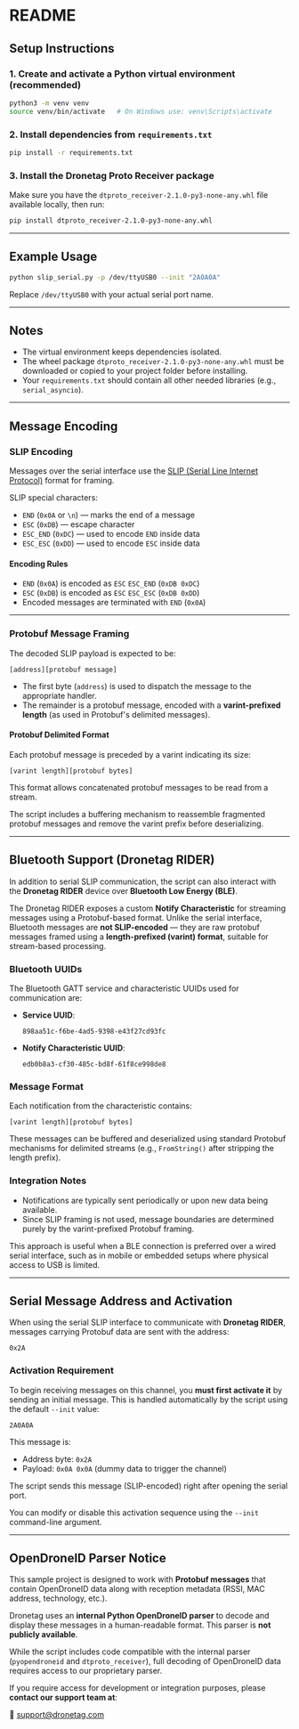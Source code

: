 # README

## Setup Instructions

### 1. Create and activate a Python virtual environment (recommended)

```bash
python3 -m venv venv
source venv/bin/activate   # On Windows use: venv\Scripts\activate
```

### 2. Install dependencies from `requirements.txt`

```bash
pip install -r requirements.txt
```

### 3. Install the Dronetag Proto Receiver package

Make sure you have the `dtproto_receiver-2.1.0-py3-none-any.whl` file available locally, then run:

```bash
pip install dtproto_receiver-2.1.0-py3-none-any.whl
```

---

## Example Usage

```bash
python slip_serial.py -p /dev/ttyUSB0 --init "2A0A0A"
```

Replace `/dev/ttyUSB0` with your actual serial port name.

---

## Notes

- The virtual environment keeps dependencies isolated.
- The wheel package `dtproto_receiver-2.1.0-py3-none-any.whl` must be downloaded or copied to your project folder before installing.
- Your `requirements.txt` should contain all other needed libraries (e.g., `serial_asyncio`).

---

## Message Encoding

### SLIP Encoding

Messages over the serial interface use the [SLIP (Serial Line Internet Protocol)](https://tools.ietf.org/html/rfc1055) format for framing.

SLIP special characters:

- `END` (`0x0A` or `\n`) — marks the end of a message
- `ESC` (`0xDB`) — escape character
- `ESC_END` (`0xDC`) — used to encode `END` inside data
- `ESC_ESC` (`0xDD`) — used to encode `ESC` inside data

#### Encoding Rules

- `END` (`0x0A`) is encoded as `ESC` `ESC_END` (`0xDB 0xDC`)
- `ESC` (`0xDB`) is encoded as `ESC` `ESC_ESC` (`0xDB 0xDD`)
- Encoded messages are terminated with `END` (`0x0A`)

---

### Protobuf Message Framing

The decoded SLIP payload is expected to be:

```
[address][protobuf message]
```

- The first byte (`address`) is used to dispatch the message to the appropriate handler.
- The remainder is a protobuf message, encoded with a **varint-prefixed length** (as used in Protobuf's delimited messages).

#### Protobuf Delimited Format

Each protobuf message is preceded by a varint indicating its size:

```
[varint length][protobuf bytes]
```

This format allows concatenated protobuf messages to be read from a stream.

The script includes a buffering mechanism to reassemble fragmented protobuf messages and remove the varint prefix before deserializing.

---

## Bluetooth Support (Dronetag RIDER)

In addition to serial SLIP communication, the script can also interact with the **Dronetag RIDER** device over **Bluetooth Low Energy (BLE)**.

The Dronetag RIDER exposes a custom **Notify Characteristic** for streaming messages using a Protobuf-based format. Unlike the serial interface, Bluetooth messages are **not SLIP-encoded** — they are raw protobuf messages framed using a **length-prefixed (varint) format**, suitable for stream-based processing.

### Bluetooth UUIDs

The Bluetooth GATT service and characteristic UUIDs used for communication are:

- **Service UUID**:
  ```
  898aa51c-f6be-4ad5-9398-e43f27cd93fc
  ```
- **Notify Characteristic UUID**:
  ```
  edb0b8a3-cf30-485c-bd8f-61f8ce998de8
  ```

### Message Format

Each notification from the characteristic contains:

```
[varint length][protobuf bytes]
```

These messages can be buffered and deserialized using standard Protobuf mechanisms for delimited streams (e.g., `FromString()` after stripping the length prefix).

### Integration Notes

- Notifications are typically sent periodically or upon new data being available.
- Since SLIP framing is not used, message boundaries are determined purely by the varint-prefixed Protobuf framing.

This approach is useful when a BLE connection is preferred over a wired serial interface, such as in mobile or embedded setups where physical access to USB is limited.

---

## Serial Message Address and Activation

When using the serial SLIP interface to communicate with **Dronetag RIDER**, messages carrying Protobuf data are sent with the address:

```
0x2A
```

### Activation Requirement

To begin receiving messages on this channel, you **must first activate it** by sending an initial message. This is handled automatically by the script using the default `--init` value:

```
2A0A0A
```

This message is:

- Address byte: `0x2A`
- Payload: `0x0A 0x0A` (dummy data to trigger the channel)

The script sends this message (SLIP-encoded) right after opening the serial port.

You can modify or disable this activation sequence using the `--init` command-line argument.


---

## OpenDroneID Parser Notice

This sample project is designed to work with **Protobuf messages** that contain OpenDroneID data along with reception metadata (RSSI, MAC address, technology, etc.).

Dronetag uses an **internal Python OpenDroneID parser** to decode and display these messages in a human-readable format. This parser is **not publicly available**.

While the script includes code compatible with the internal parser (`pyopendroneid` and `dtproto_receiver`), full decoding of OpenDroneID data requires access to our proprietary parser.

If you require access for development or integration purposes, please **contact our support team at**:

📧 [support@dronetag.com](mailto:support@dronetag.com)
